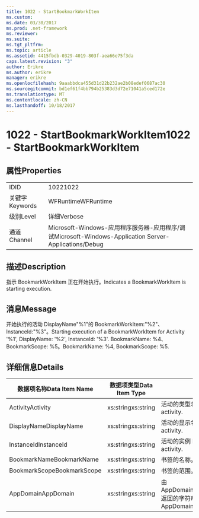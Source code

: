 ```yaml
---
title: 1022 - StartBookmarkWorkItem
ms.custom: 
ms.date: 03/30/2017
ms.prod: .net-framework
ms.reviewer: 
ms.suite: 
ms.tgt_pltfrm: 
ms.topic: article
ms.assetid: 4415fbdb-0329-4019-803f-aea66e75f3da
caps.latest.revision: "3"
author: Erikre
ms.author: erikre
manager: erikre
ms.openlocfilehash: 9aaabbdca455d31d22b232ae2b08edef0687ac30
ms.sourcegitcommit: bd1ef61f4bb794b25383d3d72e71041a5ced172e
ms.translationtype: MT
ms.contentlocale: zh-CN
ms.lasthandoff: 10/18/2017
---
```

# <a name="1022---startbookmarkworkitem"></a><span data-ttu-id="538ce-102">1022 - StartBookmarkWorkItem</span><span class="sxs-lookup"><span data-stu-id="538ce-102">1022 - StartBookmarkWorkItem</span></span>
## <a name="properties"></a><span data-ttu-id="538ce-103">属性</span><span class="sxs-lookup"><span data-stu-id="538ce-103">Properties</span></span>  
  
|||  
|-|-|  
|<span data-ttu-id="538ce-104">ID</span><span class="sxs-lookup"><span data-stu-id="538ce-104">ID</span></span>|<span data-ttu-id="538ce-105">1022</span><span class="sxs-lookup"><span data-stu-id="538ce-105">1022</span></span>|  
|<span data-ttu-id="538ce-106">关键字</span><span class="sxs-lookup"><span data-stu-id="538ce-106">Keywords</span></span>|<span data-ttu-id="538ce-107">WFRuntime</span><span class="sxs-lookup"><span data-stu-id="538ce-107">WFRuntime</span></span>|  
|<span data-ttu-id="538ce-108">级别</span><span class="sxs-lookup"><span data-stu-id="538ce-108">Level</span></span>|<span data-ttu-id="538ce-109">详细</span><span class="sxs-lookup"><span data-stu-id="538ce-109">Verbose</span></span>|  
|<span data-ttu-id="538ce-110">通道</span><span class="sxs-lookup"><span data-stu-id="538ce-110">Channel</span></span>|<span data-ttu-id="538ce-111">Microsoft-Windows-应用程序服务器-应用程序/调试</span><span class="sxs-lookup"><span data-stu-id="538ce-111">Microsoft-Windows-Application Server-Applications/Debug</span></span>|  
  
## <a name="description"></a><span data-ttu-id="538ce-112">描述</span><span class="sxs-lookup"><span data-stu-id="538ce-112">Description</span></span>  
 <span data-ttu-id="538ce-113">指示 BookmarkWorkItem 正在开始执行。</span><span class="sxs-lookup"><span data-stu-id="538ce-113">Indicates a BookmarkWorkItem is starting execution.</span></span>  
  
## <a name="message"></a><span data-ttu-id="538ce-114">消息</span><span class="sxs-lookup"><span data-stu-id="538ce-114">Message</span></span>  
 <span data-ttu-id="538ce-115">开始执行的活动 DisplayName"%1"的 BookmarkWorkItem:"%2"、 InstanceId:"%3"。</span><span class="sxs-lookup"><span data-stu-id="538ce-115">Starting execution of a BookmarkWorkItem for Activity '%1', DisplayName: '%2', InstanceId: '%3'.</span></span>  <span data-ttu-id="538ce-116">BookmarkName: %4、BookmarkScope: %5。</span><span class="sxs-lookup"><span data-stu-id="538ce-116">BookmarkName: %4, BookmarkScope: %5.</span></span>  
  
## <a name="details"></a><span data-ttu-id="538ce-117">详细信息</span><span class="sxs-lookup"><span data-stu-id="538ce-117">Details</span></span>  
  
|<span data-ttu-id="538ce-118">数据项名称</span><span class="sxs-lookup"><span data-stu-id="538ce-118">Data Item Name</span></span>|<span data-ttu-id="538ce-119">数据项类型</span><span class="sxs-lookup"><span data-stu-id="538ce-119">Data Item Type</span></span>|<span data-ttu-id="538ce-120">描述</span><span class="sxs-lookup"><span data-stu-id="538ce-120">Description</span></span>|  
|--------------------|--------------------|-----------------|  
|<span data-ttu-id="538ce-121">Activity</span><span class="sxs-lookup"><span data-stu-id="538ce-121">Activity</span></span>|<span data-ttu-id="538ce-122">xs:string</span><span class="sxs-lookup"><span data-stu-id="538ce-122">xs:string</span></span>|<span data-ttu-id="538ce-123">活动的类型名称。</span><span class="sxs-lookup"><span data-stu-id="538ce-123">The type name of the activity.</span></span>|  
|<span data-ttu-id="538ce-124">DisplayName</span><span class="sxs-lookup"><span data-stu-id="538ce-124">DisplayName</span></span>|<span data-ttu-id="538ce-125">xs:string</span><span class="sxs-lookup"><span data-stu-id="538ce-125">xs:string</span></span>|<span data-ttu-id="538ce-126">活动的显示名称。</span><span class="sxs-lookup"><span data-stu-id="538ce-126">The display name of the activity.</span></span>|  
|<span data-ttu-id="538ce-127">InstanceId</span><span class="sxs-lookup"><span data-stu-id="538ce-127">InstanceId</span></span>|<span data-ttu-id="538ce-128">xs:string</span><span class="sxs-lookup"><span data-stu-id="538ce-128">xs:string</span></span>|<span data-ttu-id="538ce-129">活动的实例 ID。</span><span class="sxs-lookup"><span data-stu-id="538ce-129">The instance id of the activity.</span></span>|  
|<span data-ttu-id="538ce-130">BookmarkName</span><span class="sxs-lookup"><span data-stu-id="538ce-130">BookmarkName</span></span>|<span data-ttu-id="538ce-131">xs:string</span><span class="sxs-lookup"><span data-stu-id="538ce-131">xs:string</span></span>|<span data-ttu-id="538ce-132">书签的名称。</span><span class="sxs-lookup"><span data-stu-id="538ce-132">The name of the bookmark.</span></span>|  
|<span data-ttu-id="538ce-133">BookmarkScope</span><span class="sxs-lookup"><span data-stu-id="538ce-133">BookmarkScope</span></span>|<span data-ttu-id="538ce-134">xs:string</span><span class="sxs-lookup"><span data-stu-id="538ce-134">xs:string</span></span>|<span data-ttu-id="538ce-135">书签的范围。</span><span class="sxs-lookup"><span data-stu-id="538ce-135">The scope of the bookmark.</span></span>|  
|<span data-ttu-id="538ce-136">AppDomain</span><span class="sxs-lookup"><span data-stu-id="538ce-136">AppDomain</span></span>|<span data-ttu-id="538ce-137">xs:string</span><span class="sxs-lookup"><span data-stu-id="538ce-137">xs:string</span></span>|<span data-ttu-id="538ce-138">由 AppDomain.CurrentDomain.FriendlyName 返回的字符串。</span><span class="sxs-lookup"><span data-stu-id="538ce-138">The string returned by AppDomain.CurrentDomain.FriendlyName.</span></span>|

